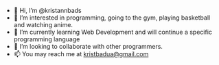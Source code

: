 - 👋 Hi, I’m @kristannbads
- 👀 I’m interested in programming, going to the gym, playing basketball and watching anime.
- 🌱 I’m currently learning Web Development and will continue a specific programming language
- 💞️ I’m looking to collaborate with other programmers.
- 📫 You may reach me at kristbadua@gmail.com

<!---
kristannbads/kristannbads is a ✨ special ✨ repository because its `README.md` (this file) appears on your GitHub profile.
You can click the Preview link to take a look at your changes.
--->

